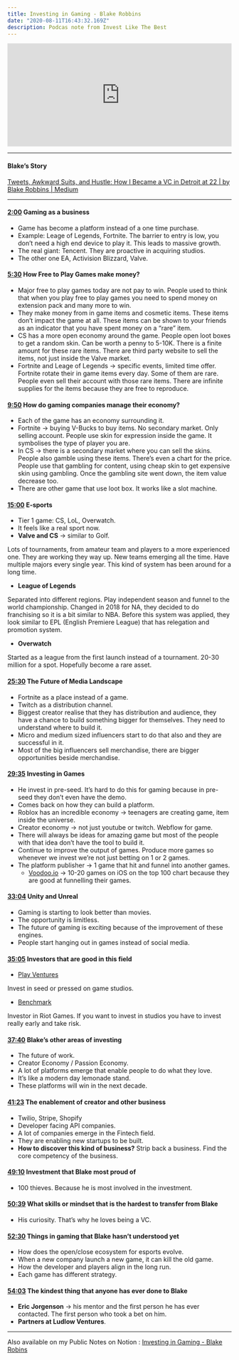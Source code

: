 ```yaml
---
title: Investing in Gaming - Blake Robbins
date: "2020-08-11T16:43:32.169Z"
description: Podcas note from Invest Like The Best
---
```


<iframe src="https://open.spotify.com/embed-podcast/episode/60MKDviyMQlVkf6PTFVVi5" width="100%" height="232" frameborder="0" allowtransparency="true" allow="encrypted-media"></iframe>

---
#### Blake’s Story


[Tweets, Awkward Suits, and Hustle: How I Became a VC in Detroit at 22 | by Blake Robbins | Medium](https://medium.com/@blakeir/tweets-awkward-suits-and-hustle-how-i-became-a-vc-in-detroit-at-22-c41ea22884e1)

---

#### [2:00](https://overcast.fm/+Lzu1yaNWU/2:00) **Gaming as a business**
- Game has become a platform instead of a one time purchase.
- Example: Leage of Legends, Fortnite. The barrier to entry is low, you don’t need a high end device to play it. This leads to massive growth.
- The real giant: Tencent. They are proactive in acquiring studios.
- The other one EA, Activision Blizzard, Valve.

#### [5:30](https://overcast.fm/+Lzu1yaNWU/5:37) **How Free to Play Games make money?**
- Major free to play games today are not pay to win. People used to think that when you play free to play games you need to spend money on extension pack and many more to win.
- They make money from in game items and cosmetic items. These items don’t impact the game at all. These items can be shown to your friends as an indicator that you have spent money on a “rare” item.
- CS has a more open economy around the game. People open loot boxes to get a random skin. Can be worth a penny to 5-10K. There is a finite amount for these rare items. There are third party website to sell the items, not just inside the Valve market. 
- Fortnite and Leage of Legends -> specific events, limited time offer.
Fortnite rotate their in game items every day. Some of them are rare. People even sell their account with those rare items.
There are infinite supplies for the items because they are free to reproduce.

#### [9:50](https://overcast.fm/+Lzu1yaNWU/9:50) **How do gaming companies manage their economy?**
- Each of the game has an economy surrounding it.
- Fortnite -> buying V-Bucks to buy items. No secondary market. Only selling account. People use skin for expression inside the game. It symbolises the type of player you are. 
- In CS -> there is a secondary market where you can sell the skins. People also gamble using these items. There’s even a chart for the price. People use that gambling for content, using cheap skin to get expensive skin using gambling. Once the gambling site went down, the item value decrease too.
- There are other game that use loot box. It works like a slot machine. 

#### [15:00](https://overcast.fm/+Lzu1yaNWU/15:00) **E-sports**
- Tier 1 game: CS, LoL, Overwatch.
- It feels like a real sport now. 
- **Valve and CS** -> similar to Golf.

Lots of tournaments, from amateur team and players to a more experienced one. They are working they way up.
New teams emerging all the time.
Have multiple majors every single year.
This kind of system has been around for a long time.

- **League of Legends**

Separated into different regions.
Play independent season and funnel to the world championship.
Changed in 2018 for NA, they decided to do franchising so it is a bit similar to NBA. Before this system was applied, they look similar to EPL (English Premiere League) that has relegation and promotion system.

- **Overwatch**

Started as a league from the first launch instead of a tournament.
20-30 million for a spot. Hopefully become a rare asset.

#### [25:30](https://overcast.fm/+Lzu1yaNWU/25:30) **The Future of Media Landscape**
- Fortnite as a place instead of a game.
- Twitch as a distribution channel.
- Biggest creator realise that they has distribution and audience, they have a chance to build something bigger for themselves. They need to understand where to build it.
- Micro and medium sized influencers start to do that also and they are successful in it.
- Most of the big influencers sell merchandise, there are bigger opportunities beside merchandise.

#### [29:35](https://overcast.fm/+Lzu1yaNWU/29:35) **Investing in Games**
- He invest in pre-seed. It’s hard to do this for gaming because in pre-seed they don’t even have the demo.
- Comes back on how they can build a platform.
- Roblox has an incredible economy -> teenagers are creating game, item inside the universe.
- Creator economy -> not just youtube or twitch. Webflow for game.
- There will always be ideas for amazing game but most of the people with that idea don’t have the tool to build it.
- Continue to improve the output of games. Produce more games so whenever we invest we’re not just betting on 1 or 2 games.
- The platform publisher -> 1 game that hit and funnel into another games.
	- [Voodoo.io](https://www.voodoo.io/) -> 10-20 games on iOS on the top 100 chart because they are good at funnelling their games.

#### [33:04](https://overcast.fm/+Lzu1yaNWU/33:04) **Unity and Unreal**
- Gaming is starting to look better than movies.
- The opportunity is limitless.
- The future of gaming is exciting because of the improvement of these engines.
- People start hanging out in games instead of social media.

#### [35:05](https://overcast.fm/+Lzu1yaNWU/35:05) **Investors that are good in this field**
- [Play Ventures](https://playventures.vc/)

Invest in seed or pressed on game studios.

- [Benchmark](http://www.benchmark.com/)

Investor in Riot Games.
If you want to invest in studios you have to invest really early and take risk.

#### [37:40](https://overcast.fm/+Lzu1yaNWU/37:40) **Blake’s other areas of investing**
- The future of work.
- Creator Economy / Passion Economy.
- A lot of platforms emerge that enable people to do what they love.
- It’s like a modern day lemonade stand.
- These platforms will win in the next decade.

#### [41:23](https://overcast.fm/+Lzu1yaNWU/41:23) **The enablement of creator and other business**
- Twilio, Stripe, Shopify
- Developer facing API companies.
- A lot of companies emerge in the Fintech field.
- They are enabling new startups to be built.
- **How to discover this kind of business?** Strip back a business. Find the core competency of the business.

#### [49:10](https://overcast.fm/+Lzu1yaNWU/49:10) **Investment that Blake most proud of**
- 100 thieves. Because he is most involved in the investment. 

#### [50:39](https://overcast.fm/+Lzu1yaNWU/50:39) **What skills or mindset that is the hardest to transfer from Blake**
- His curiosity. That’s why he loves being a VC.

#### [52:30](https://overcast.fm/+Lzu1yaNWU/52:30) **Things in gaming that Blake hasn’t understood yet**
- How does the open/close ecosystem for esports evolve.
- When a new company launch a new game, it can kill the old game. 
- How the developer and players align in the long run.
- Each game has different strategy.

#### [54:03](https://overcast.fm/+Lzu1yaNWU/54:03) **The kindest thing that anyone has ever done to Blake**
- **Eric Jorgenson** -> his mentor and the first person he has ever contacted. The first person who took a bet on him.
- **Partners at Ludlow Ventures**.

---
Also available on my Public Notes on Notion : [Investing in Gaming - Blake Robins](https://www.notion.so/juliananderson/Investing-in-Gaming-Blake-Robbins-e52381ad393548c19cdd2a4493de2a5c)